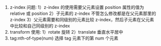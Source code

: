 1. z-index 问题:
   1）z-index 的使用需要父元素设置 position 属性的值为 relative 或 position
   2）子元素的 z-index 不管怎么修改都是在父元素那里的 z-index
   3）父元素需要和同级别的元素比较 z-index，然后子元素在父元素中比较和自己同级别的 z-index
2. transform 使用:
   1）rotate 旋转
   2）translate 垂直水平居中
3. tag:nth-of-type(num) 选择 tag 元素下的第 num 个元素
